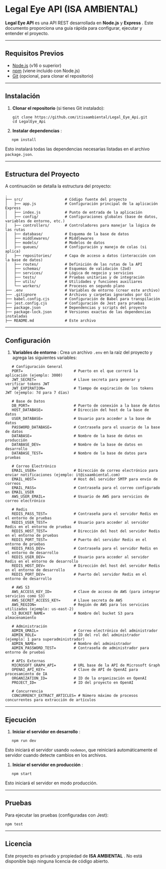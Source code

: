 
# Legal Eye API (ISA AMBIENTAL)

**Legal Eye API** es una API REST desarrollada en **Node.js** y  **Express** . Este documento proporciona una guía rápida para configurar, ejecutar y entender el proyecto.

---

## Requisitos Previos

* [Node.js](https://nodejs.org/) (v16 o superior)
* [npm](https://www.npmjs.com/) (viene incluido con Node.js)
* [Git](https://git-scm.com/) (opcional, para clonar el repositorio)

---

## Instalación

1. **Clonar el repositorio** (si tienes Git instalado):

   ```
   git clone https://github.com/itisaambiental/Legal_Eye_Api.git
   cd LegalEye_Api
   ```
2. **Instalar dependencias** :

```
   npm install
```

   Esto instalará todas las dependencias necesarias listadas en el archivo `package.json`.

---

## Estructura del Proyecto

A continuación se detalla la estructura del proyecto:

```
.
├── src/                   # Código fuente del proyecto
│   ├── app.js             # Configuración principal de la aplicación Express
│   ├── index.js           # Punto de entrada de la aplicación
│   ├── config/            # Configuraciones globales (base de datos, variables de entorno, etc.)
│   ├── controllers/       # Controladores para manejar la lógica de las rutas
│   ├── database/          # Esquema de la base de datos
│   ├── middlewares/       # Middlewares
│   ├── models/            # Modelos de datos
│   ├── queues/            # Configuración y manejo de colas (si aplica)
│   ├── repositories/      # Capa de acceso a datos (interacción con la base de datos)
│   ├── routes/            # Definición de las rutas de la API
│   ├── schemas/           # Esquemas de validación (Zod)
│   ├── services/          # Lógica de negocio y servicios
│   ├── tests/             # Pruebas unitarias y de integración
│   ├── utils/             # Utilidades y funciones auxiliares
│   └── workers/           # Procesos en segundo plano
├── .env                   # Variables de entorno (crear este archivo)
├── .gitignore             # Archivos y carpetas ignorados por Git
├── babel.config.cjs       # Configuración de Babel para transpilación
├── jest.config.cjs        # Configuración de Jest para pruebas
├── package.json           # Dependencias y scripts del proyecto
├── package-lock.json      # Versiones exactas de las dependencias instaladas
├── README.md              # Este archivo
```

---

## Configuración

1. **Variables de entorno** :
   Crea un archivo `.env` en la raíz del proyecto y agrega las siguientes variables:

```
   # Configuración General
   PORT=                       # Puerto en el que correrá la aplicación (ejemplo: 3000)
   JWT_SECRET=                 # Llave secreta para generar y verificar tokens JWT
   JWT_EXPIRATION=             # Tiempo de expiración de los tokens JWT (ejemplo: 7d para 7 días)

   # Base de Datos
   DB_PORT=                    # Puerto de conexión a la base de datos
   HOST_DATABASE=              # Dirección del host de la base de datos
   USER_DATABASE=              # Usuario para acceder a la base de datos
   PASSWORD_DATABASE=          # Contraseña para el usuario de la base de datos
   DATABASE=                   # Nombre de la base de datos en producción
   DATABASE_DEV=               # Nombre de la base de datos en desarrollo
   DATABASE_TEST=              # Nombre de la base de datos para pruebas

   # Correo Electrónico
   EMAIL_USER=                 # Dirección de correo electrónico para enviar notificaciones (ejemplo: it@isaambiental.com)
   EMAIL_HOST=                 # Host del servidor SMTP para envío de correos
   EMAIL_PASS=                 # Contraseña para el correo configurado en EMAIL_USER
   AWS_USER_EMAIL=             # Usuario de AWS para servicios de correo electrónico

   # Redis
   REDIS_PASS_TEST=            # Contraseña para el servidor Redis en el entorno de pruebas
   REDIS_USER_TEST=            # Usuario para acceder al servidor Redis en el entorno de pruebas
   REDIS_HOST_TEST=            # Dirección del host del servidor Redis en el entorno de pruebas
   REDIS_PORT_TEST=            # Puerto del servidor Redis en el entorno de pruebas
   REDIS_PASS_DEV=             # Contraseña para el servidor Redis en el entorno de desarrollo
   REDIS_USER_DEV=             # Usuario para acceder al servidor Redis en el entorno de desarrollo
   REDIS_HOST_DEV=             # Dirección del host del servidor Redis en el entorno de desarrollo
   REDIS_PORT_DEV=             # Puerto del servidor Redis en el entorno de desarrollo

   # AWS S3
   AWS_ACCESS_KEY_ID=          # Clave de acceso de AWS (para integrar servicios como S3)
   AWS_SECRET_ACCESS_KEY=      # Llave secreta de AWS
   AWS_REGION=                 # Región de AWS para los servicios utilizados (ejemplo: us-east-2)
   S3_BUCKET_NAME=             # Nombre del bucket S3 para almacenamiento

   # Administración
   ADMIN_GMAIL=                # Correo electrónico del administrador
   ADMIN_ROLE=                 # ID del rol del administrador (ejemplo: 1 para superadministrador)
   ADMIN_NAME=                 # Nombre del administrador
   ADMIN_PASSWORD_TEST=        # Contraseña de administrador para entorno de pruebas

   # APIs Externas
   MICROSOFT_GRAPH_API=        # URL base de la API de Microsoft Graph
   OPENAI_API_KEY=             # Clave de API de OpenAI para procesamiento de IA
   ORGANIZATION_ID=            # ID de la organización en OpenAI
   PROJECT_ID=                 # ID del proyecto en OpenAI

   # Concurrencia
   CONCURRENCY_EXTRACT_ARTICLES= # Número máximo de procesos concurrentes para extracción de artículos
```

---

## Ejecución

1. **Iniciar el servidor en desarrollo** :

```
   npm run dev
```

   Esto iniciará el servidor usando `nodemon`, que reiniciará automáticamente el servidor cuando detecte cambios en los archivos.

1. **Iniciar el servidor en producción** :

```
   npm start
```

   Esto iniciará el servidor en modo producción.

---

## Pruebas

Para ejecutar las pruebas (configuradas con Jest):

```
npm test
```

---

## Licencia

Este proyecto es privado y propiedad de  **ISA AMBIENTAL** . No está disponible bajo ninguna licencia de código abierto.
